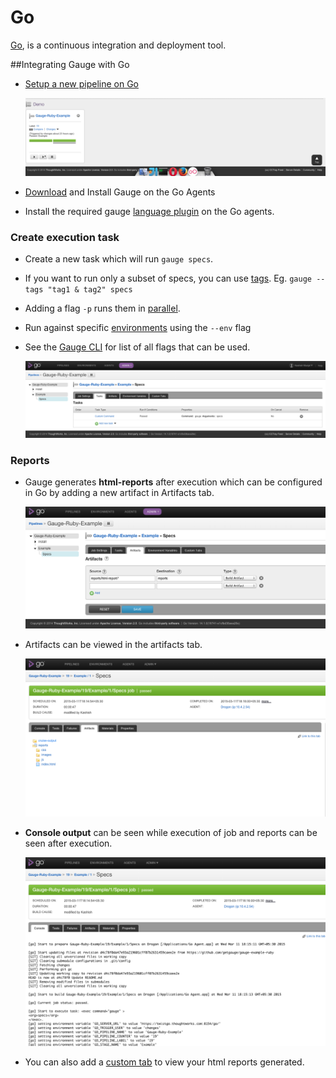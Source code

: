 # Go
[Go](http://www.go.cd/), is a continuous integration and deployment tool.

##Integrating Gauge with Go

* [Setup a new pipeline on Go](http://www.go.cd/documentation/user/current/configuration/quick_pipeline_setup.html)

    ![pipeline](images/Gauge_Pipeline.png "gauge pipeline")
* [Download](http://getgauge.io/get-started/index.html) and Install Gauge on the Go Agents
* Install the required gauge [language plugin](../../../installations/install_language_runners.md) on the Go agents.

### Create execution task

* Create a new task which will run `gauge specs`.
* If you want to run only a subset of specs, you can use [tags](../execution/tagged_execution.md). Eg. ```gauge --tags "tag1 & tag2" specs```
* Adding a flag `-p` runs them in [parallel](../execution/parallel_execution.md).
* Run against specific [environments](../managing_environments.md) using the ```--env``` flag
* See the [Gauge CLI](../../cli/README.md) for list of all flags that can be used.

    ![configuring](images/Configuring_Gauge.png "adding new task")

### Reports

* Gauge generates **html-reports** after execution which can be configured in Go by adding a new artifact in Artifacts tab.

    ![artifact](images/Configuring_Artifacts.png "artifact")


* Artifacts can be viewed in the artifacts tab.

    ![artifact](images/Arifacts.png "artifact")

* **Console output** can be seen while execution of job and reports can be seen after execution.

     ![console](images/Console_Output.png "console")

* You can also add a [custom tab](http://www.go.cd/documentation/user/current/configuration/managing_artifacts_and_reports.html#using-tabs) to view your html reports generated.
